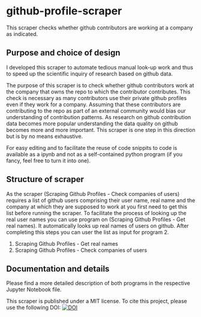 # github-profile-scraper
This scraper checks whether github contributors are working at a company as indicated. 


## Purpose and choice of design
I developed this scraper to automate tedious manual look-up work and thus to speed up the scientific inquiry of research based on github data. 

The purpose of this scraper is to check whether github contributors work at the company that owns the repo to which the contributor contributes. This check is necessary as many contributors use their private github profiles even if they work for a company. 
Assuming that these contributors are contributing to the repo as part of an external community would bias our understanding of contribution patterns. As research on github contribution data becomes more popular understanding the data quality on github becomes more and more important. 
This scraper is one step in this direction but is by no means exhaustive. 

For easy editing and to facilitate the reuse of code snippits to code is available as a ipynb and not as a self-contained python program (if you fancy, feel free to turn it into one).


## Structure of scraper
As the scraper (Scraping Github Profiles - Check companies of users) requires a list of github users comprising their user name, real name and the company at which they are supposed to work at you first need to get this list before running the scraper. 
To facilitate the process of looking up the real user names you can use program on (Scraping Github Profiles - Get real names). It automatically looks up real names of users on github. After completing this steps you can user the list as input for program 2. 

1. Scraping Github Profiles - Get real names
2. Scraping Github Profiles - Check companies of users

## Documentation and details
Please find a more detailed description of both programs in the respective Jupyter Notebook file. 


This scraper is published under a MIT license. 
To cite this project, please use the following DOI: [![DOI](https://zenodo.org/badge/277486125.svg)](https://zenodo.org/badge/latestdoi/277486125)

